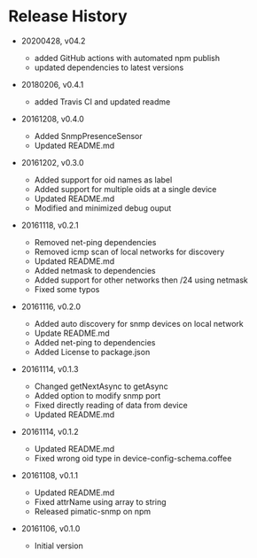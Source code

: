 # Release History

* 20200428, v04.2
  * added GitHub actions with automated npm publish
  * updated dependencies to latest versions

* 20180206, v0.4.1
  * added Travis CI and updated readme

* 20161208, v0.4.0
  * Added SnmpPresenceSensor
  * Updated README.md

* 20161202, v0.3.0
  * Added support for oid names as label
  * Added support for multiple oids at a single device
  * Updated README.md
  * Modified and minimized debug ouput

* 20161118, v0.2.1
  * Removed net-ping dependencies
  * Removed icmp scan of local networks for discovery
  * Updated README.md
  * Added netmask to dependencies
  * Added support for other networks then /24 using netmask
  * Fixed some typos

* 20161116, v0.2.0
  * Added auto discovery for snmp devices on local network
  * Update README.md
  * Added net-ping to dependencies
  * Added License to package.json

* 20161114, v0.1.3
  * Changed getNextAsync to getAsync
  * Added option to modify snmp port
  * Fixed directly reading of data from device
  * Updated README.md

* 20161114, v0.1.2
  * Updated README.md
  * Fixed wrong oid type in device-config-schema.coffee

* 20161108, v0.1.1
  * Updated README.md
  * Fixed attrName using array to string
  * Released pimatic-snmp on npm

* 20161106, v0.1.0
  * Initial version